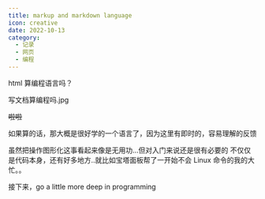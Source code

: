 ```yaml
---
title: markup and markdown language
icon: creative
date: 2022-10-13
category:
  - 记录
  - 网页
  - 编程
---
```


html 算编程语言吗？

写文档算编程吗.jpg

~~啦啦~~

如果算的话，那大概是很好学的一个语言了，因为这里有即时的，容易理解的反馈

虽然把操作图形化这事看起来像是无用功...但对入门来说还是很有必要的
不仅仅是代码本身，还有好多地方..就比如宝塔面板帮了一开始不会 Linux 命令的我的大忙。。

接下来，go a little more deep in programming
